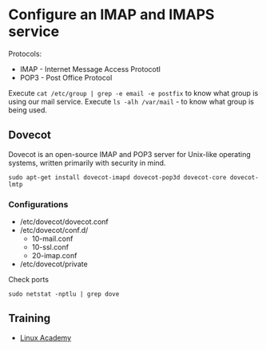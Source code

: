 # Configure an IMAP and IMAPS service
Protocols:
* IMAP - Internet Message Access Protocotl
* POP3 - Post Office Protocol

Execute `cat /etc/group | grep -e email -e postfix` to know what group is using our mail service.
Execute `ls -alh /var/mail` - to know what group is being used.

## Dovecot
Dovecot is an open-source IMAP and POP3 server for Unix-like operating systems, written primarily with security in mind.
```
sudo apt-get install dovecot-imapd dovecot-pop3d dovecot-core dovecot-lmtp
```
### Configurations
* /etc/dovecot/dovecot.conf
* /etc/dovecot/conf.d/
    * 10-mail.conf
    * 10-ssl.conf
    * 20-imap.conf
* /etc/dovecot/private

Check ports
```
sudo netstat -nptlu | grep dove
```

## Training
* [Linux Academy](https://linuxacademy.com/cp/courses/lesson/course/5415/lesson/6/module/428)